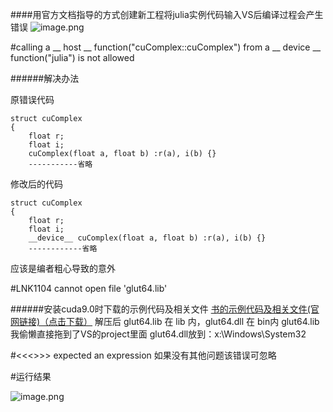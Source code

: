 
####用官方文档指导的方式创建新工程将julia实例代码输入VS后编译过程会产生错误
![image.png](http://upload-images.jianshu.io/upload_images/9165719-e992207082a1f56c.png?imageMogr2/auto-orient/strip%7CimageView2/2/w/1240)


#calling a __ host __ function("cuComplex::cuComplex") from a __ device __ function("julia") is not allowed

######解决办法

原错误代码
```
struct cuComplex
{
	float r;
	float i;
	cuComplex(float a, float b) :r(a), i(b) {}
	-----------省略
```

修改后的代码
```
struct cuComplex
{
	float r;
	float i;
	__device__ cuComplex(float a, float b) :r(a), i(b) {}
	------------省略
```

应该是编者粗心导致的意外

#LNK1104	cannot open file 'glut64.lib'

######安装cuda9.0时下载的示例代码及相关文件
[书的示例代码及相关文件(官网链接)（点击下载）](http://developer.download.nvidia.com/books/cuda-by-example/cuda_by_example.zip)
解压后 glut64.lib 在 lib 内，glut64.dll 在 bin内
glut64.lib 我偷懒直接拖到了VS的project里面
glut64.dll放到：x:\Windows\System32

#<<<>>> expected an expression
如果没有其他问题该错误可忽略

#运行结果

![image.png](http://upload-images.jianshu.io/upload_images/9165719-b39d5e986ae0c65b.png?imageMogr2/auto-orient/strip%7CimageView2/2/w/1240)

